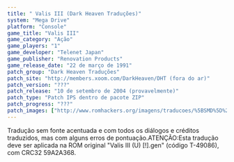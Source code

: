 ```yaml
---
title: " Valis III (Dark Heaven Traduções)"
system: "Mega Drive"
platform: "Console"
game_title: "Valis III"
game_category: "Ação"
game_players: "1"
game_developer: "Telenet Japan"
game_publisher: "Renovation Products"
game_release_date: "22 de março de 1991"
patch_group: "Dark Heaven Traduções"
patch_site: "http://members.xoom.com/DarkHeaven/DHT (fora do ar)"
patch_version: "???"
patch_release: "10 de setembro de 2004 (provavelmente)"
patch_type: "Patch IPS dentro de pacote ZIP"
patch_progress: "???"
patch_images: ["http://www.romhackers.org/imagens/traducoes/%5BSMD%5D%20Valis%20III%20-%20Dark%20Heaven%20Traducoes%20e%20IPS%20Center%20-%201.png","http://www.romhackers.org/imagens/traducoes/%5BSMD%5D%20Valis%20III%20-%20Dark%20Heaven%20Traducoes%20-%202.png","http://www.romhackers.org/imagens/traducoes/%5BSMD%5D%20Valis%20III%20-%20Dark%20Heaven%20Traducoes%20-%203.png"]
---
```

Tradução sem fonte acentuada e com todos os diálogos e créditos traduzidos, mas com alguns erros de pontuação.ATENÇÃO:Esta tradução deve ser aplicada na ROM original "Valis III (U) [!].gen" (código T-49086), com CRC32 59A2A368.